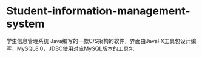 # Student-information-management-system
学生信息管理系统
Java编写的一款C/S架构的软件，界面由JavaFX工具包设计编写，MySQL8.0，JDBC使用对应MySQL版本的工具包

